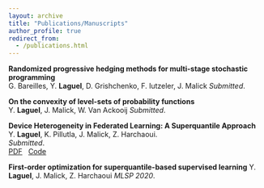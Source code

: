```yaml
---
layout: archive
title: "Publications/Manuscripts"
author_profile: true
redirect_from:
  - /publications.html
---
```


**Randomized progressive hedging methods for multi-stage stochastic programming**  
G. Bareilles, Y. **Laguel**, D. Grishchenko, F. Iutzeler, J. Malick
*Submitted*.  

**On the convexity of level-sets of probability functions**  
Y. **Laguel**, J. Malick, W. Van Ackooij
*Submitted*.  

**Device Heterogeneity in Federated Learning: A Superquantile Approach**  
Y. **Laguel**, K. Pillutla, J. Malick, Z. Harchaoui.  
*Submitted*.  
[PDF](https://arxiv.org/pdf/2002.11223.pdf) &nbsp;
[Code](https://github.com/krishnap25/simplicial-fl)

**First-order optimization for superquantile-based supervised learning**
Y. **Laguel**, J. Malick, Z. Harchaoui
*MLSP 2020*.  

<!--
{% if author.googlescholar %}
  You can also find my articles on <u><a href="{{author.googlescholar}}">my Google Scholar profile</a>.</u>
{% endif %}

{% include base_path %}

{% for post in site.publications reversed %}
  {% include archive-single.html %}
{% endfor %} -->
